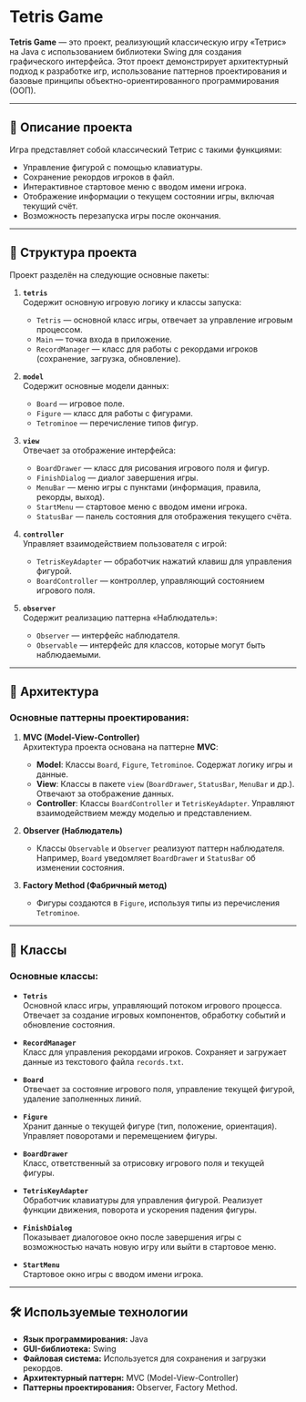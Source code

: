 # Tetris Game

**Tetris Game** — это проект, реализующий классическую игру «Тетрис» на Java с использованием библиотеки Swing для создания графического интерфейса. Этот проект демонстрирует архитектурный подход к разработке игр, использование паттернов проектирования и базовые принципы объектно-ориентированного программирования (ООП).

---

## 📖 Описание проекта

Игра представляет собой классический Тетрис с такими функциями:
- Управление фигурой с помощью клавиатуры.
- Сохранение рекордов игроков в файл.
- Интерактивное стартовое меню с вводом имени игрока.
- Отображение информации о текущем состоянии игры, включая текущий счёт.
- Возможность перезапуска игры после окончания.

---

## 📂 Структура проекта

Проект разделён на следующие основные пакеты:

1. **`tetris`**  
   Содержит основную игровую логику и классы запуска:
   - `Tetris` — основной класс игры, отвечает за управление игровым процессом.
   - `Main` — точка входа в приложение.
   - `RecordManager` — класс для работы с рекордами игроков (сохранение, загрузка, обновление).

2. **`model`**  
   Содержит основные модели данных:
   - `Board` — игровое поле.
   - `Figure` — класс для работы с фигурами.
   - `Tetrominoe` — перечисление типов фигур.

3. **`view`**  
   Отвечает за отображение интерфейса:
   - `BoardDrawer` — класс для рисования игрового поля и фигур.
   - `FinishDialog` — диалог завершения игры.
   - `MenuBar` — меню игры с пунктами (информация, правила, рекорды, выход).
   - `StartMenu` — стартовое меню с вводом имени игрока.
   - `StatusBar` — панель состояния для отображения текущего счёта.

4. **`controller`**  
   Управляет взаимодействием пользователя с игрой:
   - `TetrisKeyAdapter` — обработчик нажатий клавиш для управления фигурой.
   - `BoardController` — контроллер, управляющий состоянием игрового поля.

5. **`observer`**  
   Содержит реализацию паттерна «Наблюдатель»:
   - `Observer` — интерфейс наблюдателя.
   - `Observable` — интерфейс для классов, которые могут быть наблюдаемыми.

---

## 🧩 Архитектура

### Основные паттерны проектирования:

1. **MVC (Model-View-Controller)**  
   Архитектура проекта основана на паттерне **MVC**:
   - **Model**: Классы `Board`, `Figure`, `Tetrominoe`. Содержат логику игры и данные.
   - **View**: Классы в пакете `view` (`BoardDrawer`, `StatusBar`, `MenuBar` и др.). Отвечают за отображение данных.
   - **Controller**: Классы `BoardController` и `TetrisKeyAdapter`. Управляют взаимодействием между моделью и представлением.

2. **Observer (Наблюдатель)**  
   - Классы `Observable` и `Observer` реализуют паттерн наблюдателя.  
     Например, `Board` уведомляет `BoardDrawer` и `StatusBar` об изменении состояния.

3. **Factory Method (Фабричный метод)**  
   - Фигуры создаются в `Figure`, используя типы из перечисления `Tetrominoe`.

---

## 🔧 Классы

### Основные классы:

- **`Tetris`**  
  Основной класс игры, управляющий потоком игрового процесса.  
  Отвечает за создание игровых компонентов, обработку событий и обновление состояния.

- **`RecordManager`**  
  Класс для управления рекордами игроков. Сохраняет и загружает данные из текстового файла `records.txt`.

- **`Board`**  
  Отвечает за состояние игрового поля, управление текущей фигурой, удаление заполненных линий.

- **`Figure`**  
  Хранит данные о текущей фигуре (тип, положение, ориентация). Управляет поворотами и перемещением фигуры.

- **`BoardDrawer`**  
  Класс, ответственный за отрисовку игрового поля и текущей фигуры.

- **`TetrisKeyAdapter`**  
  Обработчик клавиатуры для управления фигурой. Реализует функции движения, поворота и ускорения падения фигуры.

- **`FinishDialog`**  
  Показывает диалоговое окно после завершения игры с возможностью начать новую игру или выйти в стартовое меню.

- **`StartMenu`**  
  Стартовое окно игры с вводом имени игрока.

---

## 🛠 Используемые технологии

- **Язык программирования:** Java  
- **GUI-библиотека:** Swing  
- **Файловая система:** Используется для сохранения и загрузки рекордов.  
- **Архитектурный паттерн:** MVC (Model-View-Controller)  
- **Паттерны проектирования:** Observer, Factory Method.  

